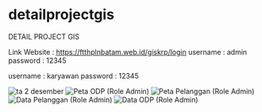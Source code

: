 # detailprojectgis
DETAIL PROJECT GIS

Link Website : https://ftthplnbatam.web.id/giskrp/login
username : admin
password : 12345

username : karyawan
password : 12345


![ta 2 desember](https://github.com/krpauto/detailprojectgis/assets/82790760/4e48cb90-dfe7-473b-b5d1-efffacadcac7)
![Peta ODP (Role Admin)](https://github.com/krpauto/detailprojectgis/assets/82790760/52c56c9a-3531-43e3-9cb5-ec76f5135755)
![Peta Pelanggan (Role Admin)](https://github.com/krpauto/detailprojectgis/assets/82790760/f7349b64-accb-4820-bc81-77728f942a53)
![Data Pelanggan (Role Admin)](https://github.com/krpauto/detailprojectgis/assets/82790760/0581c1ad-4d91-4d3e-8842-236c648e3e98)
![Data ODP (Role Admin)](https://github.com/krpauto/detailprojectgis/assets/82790760/fb47d54d-0600-45f2-8a27-d50f1321193a)
